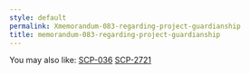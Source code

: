 ```yaml
---
style: default
permalink: Xmemorandum-083-regarding-project-guardianship
title: memorandum-083-regarding-project-guardianship
---
```

You may also like:
[SCP-036](http://scp-wiki.net/scp-036)
[SCP-2721](http://scp-wiki.net/scp-2721)